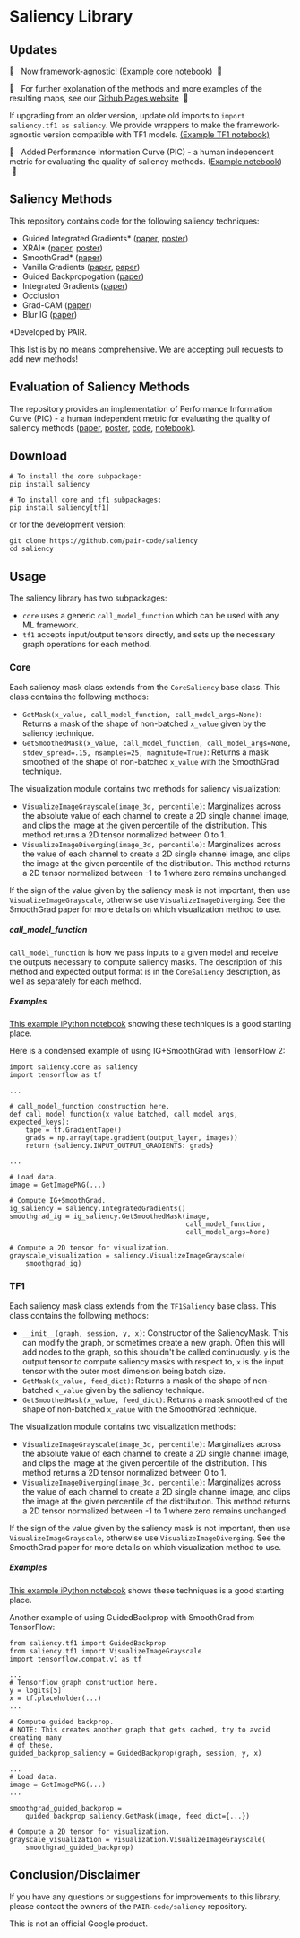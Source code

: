 # Saliency Library
## Updates

&#x1F534;&nbsp;&nbsp; Now framework-agnostic! [(Example core notebook)](Examples_core.ipynb) &nbsp;&#x1F534;

&#x1F517;&nbsp;&nbsp; For further explanation of the methods and more examples of the resulting maps, see our [Github Pages website](https://pair-code.github.io/saliency)  &nbsp;&#x1F517;

If upgrading from an older version, update old imports to `import saliency.tf1 as saliency`. We provide wrappers to make the framework-agnostic version compatible with TF1 models. [(Example TF1 notebook)](Examples_tf1.ipynb)

&#x1F534;&nbsp;&nbsp; Added Performance Information Curve (PIC) - a human
independent metric for evaluating the quality of saliency methods.
([Example notebook](https://github.com/PAIR-code/saliency/blob/master/pic_metrics.ipynb)) &nbsp;&#x1F534;

## Saliency Methods

This repository contains code for the following saliency techniques:

*   Guided Integrated Gradients* ([paper](https://arxiv.org/abs/2106.09788), [poster](https://github.com/PAIR-code/saliency/blob/master/docs/CVPR_Guided_IG_Poster.pdf))
*   XRAI* ([paper](https://arxiv.org/abs/1906.02825), [poster](https://github.com/PAIR-code/saliency/blob/master/docs/ICCV_XRAI_Poster.pdf))
*   SmoothGrad* ([paper](https://arxiv.org/abs/1706.03825))
*   Vanilla Gradients
    ([paper](https://scholar.google.com/scholar?q=Visualizing+higher-layer+features+of+a+deep+network&btnG=&hl=en&as_sdt=0%2C22),
    [paper](https://arxiv.org/abs/1312.6034))
*   Guided Backpropogation ([paper](https://arxiv.org/abs/1412.6806))
*   Integrated Gradients ([paper](https://arxiv.org/abs/1703.01365))
*   Occlusion
*   Grad-CAM ([paper](https://arxiv.org/abs/1610.02391))
*   Blur IG ([paper](https://arxiv.org/abs/2004.03383))

\*Developed by PAIR.

This list is by no means comprehensive. We are accepting pull requests to add
new methods!

## Evaluation of Saliency Methods

The repository provides an implementation of Performance Information Curve (PIC) -
a human independent metric for evaluating the quality of saliency methods
([paper](https://arxiv.org/abs/1906.02825),
[poster](https://github.com/PAIR-code/saliency/blob/master/docs/ICCV_XRAI_Poster.pdf),
[code](https://github.com/PAIR-code/saliency/blob/master/saliency/metrics/pic.py),
[notebook](https://github.com/PAIR-code/saliency/blob/master/pic_metrics.ipynb)).


## Download

```
# To install the core subpackage:
pip install saliency

# To install core and tf1 subpackages:
pip install saliency[tf1]

```

or for the development version:
```
git clone https://github.com/pair-code/saliency
cd saliency
```


## Usage

The saliency library has two subpackages:
*	`core` uses a generic `call_model_function` which can be used with any ML 
	framework.
*	`tf1` accepts input/output tensors directly, and sets up the necessary 
	graph operations for each method.

### Core

Each saliency mask class extends from the `CoreSaliency` base class. This class
contains the following methods:

*   `GetMask(x_value, call_model_function, call_model_args=None)`: Returns a mask
    of
    the shape of non-batched `x_value` given by the saliency technique.
*   `GetSmoothedMask(x_value, call_model_function, call_model_args=None, stdev_spread=.15, nsamples=25, magnitude=True)`: 
    Returns a mask smoothed of the shape of non-batched `x_value` with the 
    SmoothGrad technique.


The visualization module contains two methods for saliency visualization:

* ```VisualizeImageGrayscale(image_3d, percentile)```: Marginalizes across the
  absolute value of each channel to create a 2D single channel image, and clips
  the image at the given percentile of the distribution. This method returns a
  2D tensor normalized between 0 to 1.
* ```VisualizeImageDiverging(image_3d, percentile)```: Marginalizes across the
  value of each channel to create a 2D single channel image, and clips the
  image at the given percentile of the distribution. This method returns a
  2D tensor normalized between -1 to 1 where zero remains unchanged.

If the sign of the value given by the saliency mask is not important, then use
```VisualizeImageGrayscale```, otherwise use ```VisualizeImageDiverging```. See
the SmoothGrad paper for more details on which visualization method to use.

##### call_model_function
`call_model_function` is how we pass inputs to a given model and receive the outputs
necessary to compute saliency masks. The description of this method and expected 
output format is in the `CoreSaliency` description, as well as separately for each method.


##### Examples

[This example iPython notebook](http://github.com/pair-code/saliency/blob/master/Examples_core.ipynb)
showing these techniques is a good starting place.

Here is a condensed example of using IG+SmoothGrad with TensorFlow 2:

```
import saliency.core as saliency
import tensorflow as tf

...

# call_model_function construction here.
def call_model_function(x_value_batched, call_model_args, expected_keys):
	tape = tf.GradientTape()
	grads = np.array(tape.gradient(output_layer, images))
	return {saliency.INPUT_OUTPUT_GRADIENTS: grads}

...

# Load data.
image = GetImagePNG(...)

# Compute IG+SmoothGrad.
ig_saliency = saliency.IntegratedGradients()
smoothgrad_ig = ig_saliency.GetSmoothedMask(image, 
											call_model_function, 
                                            call_model_args=None)

# Compute a 2D tensor for visualization.
grayscale_visualization = saliency.VisualizeImageGrayscale(
    smoothgrad_ig)
```

### TF1

Each saliency mask class extends from the `TF1Saliency` base class. This class
contains the following methods:

*   `__init__(graph, session, y, x)`: Constructor of the SaliencyMask. This can
    modify the graph, or sometimes create a new graph. Often this will add nodes
    to the graph, so this shouldn't be called continuously. `y` is the output
    tensor to compute saliency masks with respect to, `x` is the input tensor
    with the outer most dimension being batch size.
*   `GetMask(x_value, feed_dict)`: Returns a mask of the shape of non-batched
    `x_value` given by the saliency technique.
*   `GetSmoothedMask(x_value, feed_dict)`: Returns a mask smoothed of the shape
    of non-batched `x_value` with the SmoothGrad technique.

The visualization module contains two visualization methods:

* ```VisualizeImageGrayscale(image_3d, percentile)```: Marginalizes across the
  absolute value of each channel to create a 2D single channel image, and clips
  the image at the given percentile of the distribution. This method returns a
  2D tensor normalized between 0 to 1.
* ```VisualizeImageDiverging(image_3d, percentile)```: Marginalizes across the
  value of each channel to create a 2D single channel image, and clips the
  image at the given percentile of the distribution. This method returns a
  2D tensor normalized between -1 to 1 where zero remains unchanged.

If the sign of the value given by the saliency mask is not important, then use
```VisualizeImageGrayscale```, otherwise use ```VisualizeImageDiverging```. See
the SmoothGrad paper for more details on which visualization method to use.

##### Examples

[This example iPython notebook](http://github.com/pair-code/saliency/blob/master/Examples_tf1.ipynb) shows
these techniques is a good starting place.

Another example of using GuidedBackprop with SmoothGrad from TensorFlow:

```
from saliency.tf1 import GuidedBackprop
from saliency.tf1 import VisualizeImageGrayscale
import tensorflow.compat.v1 as tf

...
# Tensorflow graph construction here.
y = logits[5]
x = tf.placeholder(...)
...

# Compute guided backprop.
# NOTE: This creates another graph that gets cached, try to avoid creating many
# of these.
guided_backprop_saliency = GuidedBackprop(graph, session, y, x)

...
# Load data.
image = GetImagePNG(...)
...

smoothgrad_guided_backprop =
    guided_backprop_saliency.GetMask(image, feed_dict={...})

# Compute a 2D tensor for visualization.
grayscale_visualization = visualization.VisualizeImageGrayscale(
    smoothgrad_guided_backprop)
```

## Conclusion/Disclaimer

If you have any questions or suggestions for improvements to this library,
please contact the owners of the `PAIR-code/saliency` repository.

This is not an official Google product.
